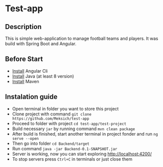 # Test-app
 
## Description

This is simple web-application to manage football teams and players. It was build with Spring Boot and Angular.

## Before Start
- [Install](https://angular.io/guide/setup-local#install-the-angular-cli) Angular Cli 
- [Install](https://www.java.com/en/download/help/download_options.html) Java (at least 8 version)
- [Install](https://maven.apache.org/install.html) Maven

## Instalation guide
- Open terminal in folder you want to store this project
- Clone project with command ``git clone https://github.com/Meksich/test-app``
- Proceed to folder with project ``cd test-app/test-project``
- Build necessary `jar` by running command ``mvn clean package``
- After build is finished, start another terminal in project fonder and run ``ng serve --open``
- Then go into folder ``cd Backend/target``
- Run command ``java -jar Backend-0.1-SNAPSHOT.jar``
- Server is working, now you can start exploring [http://localhost:4200/](http://localhost:4200/)
- To stop servers press ``Ctrl+C`` in terminals or just close them
